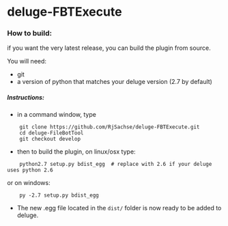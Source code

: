 # deluge-FBTExecute

### How to build:
if you want the very latest release, you can build the plugin from source.

You will need:
- git
- a version of python that matches your deluge version (2.7 by default)

##### Instructions:
- in a command window, type
```
    git clone https://github.com/RjSachse/deluge-FBTExecute.git
    cd deluge-FileBotTool
    git checkout develop
```

- then to build the plugin, on linux/osx type:
```
    python2.7 setup.py bdist_egg  # replace with 2.6 if your deluge uses python 2.6
```
   or on windows:
```
    py -2.7 setup.py bdist_egg
```
- The new .egg file located in the `dist/` folder is now ready to be added to deluge.

